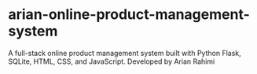 # arian-online-product-management-system
A full-stack online product management system built with Python Flask, SQLite, HTML, CSS, and JavaScript. Developed by Arian Rahimi

